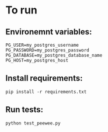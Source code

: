 # To run

## Environemnt variables:
    
    PG_USER=my_postgres_username
    PG_PASSWORD=my_postgres_password
    PG_DATABASE=my_postgres_database_name
    PG_HOST=my_postgres_host

## Install requirements:

    pip install -r requirements.txt
    
## Run tests:

    python test_peewee.py

